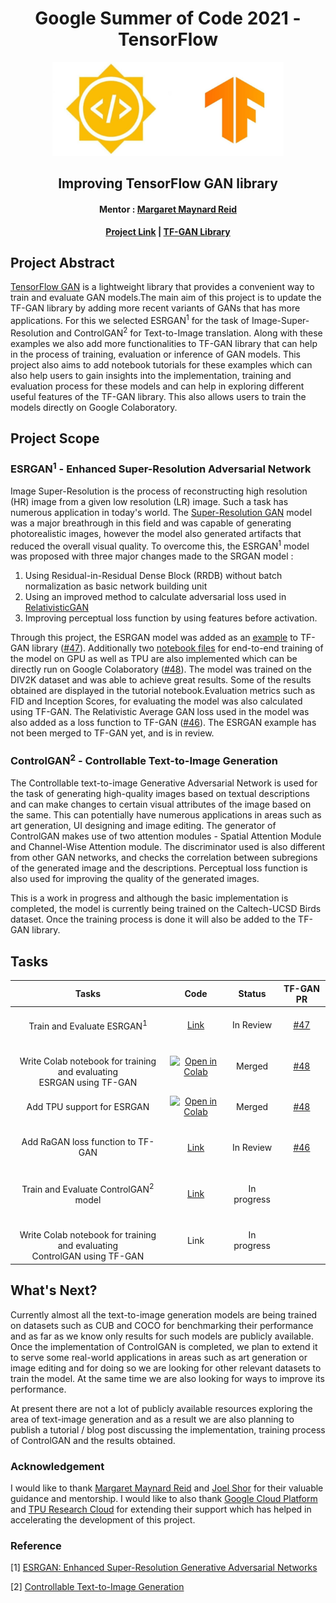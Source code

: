 <h1 align="center">Google Summer of Code 2021 - TensorFlow</h1>
<p align="center">
  <a href="https://summerofcode.withgoogle.com/projects/#4563139045097472">
    <img src="Images/readme.jpg" alt="Logo" width="369.9" height="150">
  </a>
</p>
<h2 align="center">Improving TensorFlow GAN library </h2>
<h4 align="center">Mentor : <a href = "https://github.com/margaretmz">Margaret Maynard Reid</a> </h4>
<p align="center"><strong>
  <a href="https://summerofcode.withgoogle.com/projects/#4563139045097472">Project Link</a> |
  <a href="https://github.com/tensorflow/gan">TF-GAN Library</a>
  </strong>
</p>

## Project Abstract
[TensorFlow GAN](https://github.com/tensorflow/gan) is a lightweight library that provides a convenient way to train and evaluate GAN models.The main aim of this project is to update the TF-GAN library by adding more recent variants of GANs that has more applications. For this we selected ESRGAN<sup>1</sup> for the task of Image-Super-Resolution and ControlGAN<sup>2</sup> for Text-to-Image translation. Along with these examples we also add more functionalities to TF-GAN library that can help in the process of training, evaluation or inference of GAN models. 
This project also aims to add notebook tutorials for these examples which can also help users to gain insights into the implementation, training and evaluation process for these models and can help in exploring different useful features of the TF-GAN library.  This also allows users to train the models directly on Google Colaboratory.

## Project Scope
### ESRGAN<sup>1</sup> - Enhanced Super-Resolution Adversarial Network
Image Super-Resolution is the process of reconstructing high resolution (HR) image from a given low resolution (LR) image. Such a task has numerous application in today's world. The [Super-Resolution GAN](https://arxiv.org/abs/1609.04802) model was a major breathrough in this field and was capable of generating photorealistic images, however the model also generated artifacts that reduced the overall visual quality. To overcome this, the ESRGAN<sup>1</sup> model was proposed with three major changes made to the SRGAN model :

1. Using Residual-in-Residual Dense Block (RRDB) without batch normalization as basic network building unit
2. Using an improved method to calculate adversarial loss used in [RelativisticGAN](https://arxiv.org/abs/1807.00734v3) 
3. Improving perceptual loss function by using features before activation. 

Through this project, the ESRGAN model was added as an [example](esrgan) to TF-GAN library ([#47](https://github.com/tensorflow/gan/pull/47)). Additionally two [notebook files](esrgan/colab_notebooks) for end-to-end training of the model on GPU as well as TPU are also implemented which can be directly run on Google Colaboratory ([#48](https://github.com/tensorflow/gan/pull/48)). The model was trained on the DIV2K dataset and was able to achieve great results. Some of the results obtained are displayed in the tutorial notebook.Evaluation metrics such as FID and Inception Scores, for evaluating the model was also calculated using TF-GAN. The Relativistic Average GAN loss used in the model was also added as a loss function to TF-GAN ([#46](https://github.com/tensorflow/gan/pull/46)). The ESRGAN example has not been merged to TF-GAN yet, and is in review. 

### ControlGAN<sup>2</sup> - Controllable Text-to-Image Generation
The Controllable text-to-image Generative Adversarial Network is used for the task of generating high-quality images based on textual descriptions and can make changes to certain visual attributes of the image based on the same. This can potentially have numerous applications in areas such as art generation, UI designing and image editing. The generator of ControlGAN makes use of two attention modules - Spatial Attention Module and Channel-Wise Attention module.  The discriminator used is also different from other GAN networks, and checks the correlation between subregions of the generated image and the descriptions. Perceptual loss function is also used for improving the quality of the generated images. 

This is a work in progress and although the basic implementation is completed, the model is currently being trained on the Caltech-UCSD Birds dataset. Once the training process is done it will also be added to the TF-GAN library. 

## Tasks
|Tasks|Code|Status|TF-GAN PR|
|:-:|:-:|:-:|:-:|
|<br />Train and Evaluate ESRGAN<sup>1</sup><br /><img width=1/>|[Link](esrgan)|In Review|[#47](https://github.com/tensorflow/gan/pull/47)|
|<br />Write Colab notebook for training and evaluating <br>ESRGAN using TF-GAN|[![Open in Colab](https://colab.research.google.com/assets/colab-badge.svg)](https://colab.research.google.com/github/tensorflow/gan/blob/master/tensorflow_gan/examples/esrgan/colab_notebooks/ESRGAN_GPU.ipynb)|Merged|[#48](https://github.com/tensorflow/gan/pull/48)|
|<br />Add TPU support for ESRGAN<br /><img width=1/>|[![Open in Colab](https://colab.research.google.com/assets/colab-badge.svg)](https://colab.research.google.com/github/tensorflow/gan/blob/master/tensorflow_gan/examples/esrgan/colab_notebooks/ESRGAN_TPU.ipynb)|Merged|[#48](https://github.com/tensorflow/gan/pull/48)|
|<br />Add RaGAN loss function to TF-GAN<br /><img width=1/>|[Link](https://github.com/tensorflow/gan/pull/46/commits/8d9bab792d9573f45bc53b3fe84bee26cce95b98)|In Review|[#46](https://github.com/tensorflow/gan/pull/46)|
|<br />Train and Evaluate ControlGAN<sup>2</sup> model<br /><img width=1/>|[Link](ControlGAN/)| In progress |
|<br />Write Colab notebook for training and evaluating <br>ControlGAN using TF-GAN|Link| In progress |

## What's Next? 
Currently almost all the text-to-image generation models are being trained on datasets such as CUB and COCO for benchmarking their performance and as far as we know only results for such models are publicly available. Once the implementation of ControlGAN is completed, we plan to extend it to serve some real-world applications in areas such as art generation or image editing and for doing so we are looking for other relevant datasets to train the model. At the same time we are also looking for ways to improve its performance. 

At present there are not a lot of publicly available resources exploring the area of text-image generation and as a result we are also planning to publish a tutorial / blog post discussing the implementation, training process of ControlGAN and the results obtained.

### Acknowledgement
I would like to thank [Margaret Maynard Reid](https://github.com/margaretmz) and [Joel Shor](https://github.com/joel-shor) for their valuable guidance and mentorship. I would like to also thank [Google Cloud Platform](https://cloud.google.com/) and [TPU Research Cloud](https://sites.research.google/trc/) for extending their support which has helped in accelerating the development of this project.

### Reference
[1] [ESRGAN: Enhanced Super-Resolution Generative Adversarial Networks](https://arxiv.org/abs/1809.00219)

[2] [Controllable Text-to-Image Generation](https://arxiv.org/abs/1909.07083v2)

